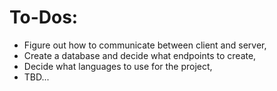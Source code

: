 # To-Dos:
- Figure out how to communicate between client and server,
- Create a database and decide what endpoints to create,
- Decide what languages to use for the project,
- TBD...
